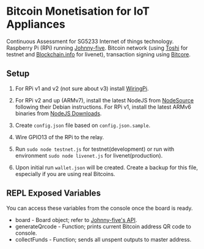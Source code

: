 # Bitcoin Monetisation for IoT Appliances
Continuous Assessment for SG5233 Internet of things technology.
Raspberry Pi (RPi) running [Johnny-five](johnny-five.io).
Bitcoin network (using [Toshi](toshi.io) for testnet and [Blockchain.info](blockchain.info) for livenet),
transaction signing using [Bitcore](bitcore.io).

## Setup
1. For RPi v1 and v2 (not sure about v3) install [WiringPi](wiringpi.com/download-and-install).

2. For RPi v2 and up (ARMv7), install the latest NodeJS from [NodeSource](github.com/nodesource/distributions)
following their Debian instructions. For RPi v1, install the latest ARMv6 binaries from
[NodeJS Downloads](nodejs.org/en/download).

3. Create `config.json` file based on `config.json.sample`.

4. Wire GPIO13 of the RPi to the relay.

5. Run `sudo node testnet.js` for testnet(development) or run with environment
`sudo node livenet.js` for livenet(production).

6. Upon initial run `wallet.json` will be created.
Create a backup for this file, especially if you are using real Bitcoins.

## REPL Exposed Variables
You can access these variables from the console once the board is ready.
* board - Board object; refer to [Johnny-five's API](johnny-five.io/api).
* generateQrcode - Function; prints current Bitcoin address QR code to console.
* collectFunds - Function; sends all unspent outputs to master address.